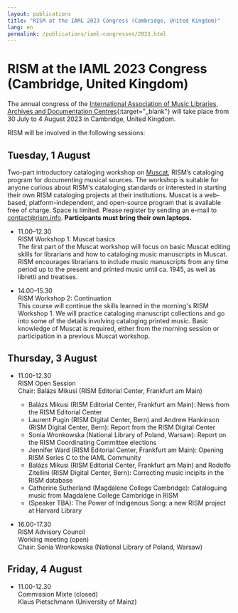 ```yaml
---
layout: publications
title: "RISM at the IAML 2023 Congress (Cambridge, United Kingdom)"
lang: en
permalink: /publications/iaml-congresses/2023.html
---
```


# RISM at the IAML 2023 Congress (Cambridge, United Kingdom)  

The annual congress of the [International Association of Music Libraries, Archives and Documentation Centres](https://www.iaml.info/congresses/2023-iaml-congress-cambridge-united-kingdom){:target="_blank"} will take place from 30 July to 4 August 2023 in Cambridge, United Kingdom.

RISM will be involved in the following sessions:

## Tuesday, 1 August     
Two-part introductory cataloging workshop on [Muscat](/community/muscat.html), RISM’s cataloging program for documenting musical sources. The workshop is suitable for anyone curious about RISM's cataloging standards or interested in starting their own RISM cataloging projects at their institutions. Muscat is a web-based, platform-independent, and open-source program that is available free of charge. Space is limited. Please register by sending an e-mail to [contact@rism.info](mailto:contact@rism.info).  **Participants must bring their own laptops.**  

- 11.00–12.30       
RISM Workshop 1: Muscat basics   
The first part of the Muscat workshop will focus on basic Muscat editing skills for librarians and how to cataloging music manuscripts in Muscat. RISM encourages librarians to include music manuscripts from any time period up to the present and printed music until ca. 1945, as well as libretti and treatises.   

- 14.00–15.30   
RISM Workshop 2: Continuation  
This course will continue the skills learned in the morning's RISM Workshop 1. We will practice cataloging manuscript collections and go into some of the details involving cataloging printed music. Basic knowledge of Muscat is required, either from the morning session or participation in a previous Muscat workshop.

## Thursday, 3 August  

- 11.00-12.30  
RISM Open Session  
Chair: Balázs Mikusi (RISM Editorial Center, Frankfurt am Main)   
  - Balázs Mikusi (RISM Editorial Center, Frankfurt am Main): News from the RISM Editorial Center  
  - Laurent Pugin (RISM Digital Center, Bern) and Andrew Hankinson (RISM Digital Center, Bern): Report from the RISM Digital Center  
  - Sonia Wronkowska (National Library of Poland, Warsaw): Report on the RISM Coordinating Committee elections  
  - Jennifer Ward (RISM Editorial Center, Frankfurt am Main): Opening RISM Series C to the IAML Community  
  - Balázs Mikusi (RISM Editorial Center, Frankfurt am Main) and Rodolfo Zitellini (RISM Digital Center, Bern): Correcting music incipits in the RISM database  
  - Catherine Sutherland (Magdalene College Cambridge): Cataloguing music from Magdalene College Cambridge in RISM  
  - (Speaker TBA): The Power of Indigenous Song: a new RISM project at Harvard Library  

- 16.00-17.30  
RISM Advisory Council  
Working meeting (open)  
Chair: Sonia Wronkowska (National Library of Poland, Warsaw)  

## Friday, 4 August  

- 11.00-12.30  
Commission Mixte (closed)  
Klaus Pietschmann (University of Mainz)  
